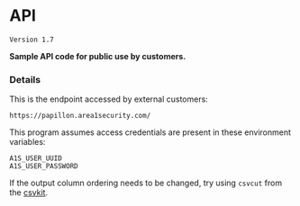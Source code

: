 # API

`Version 1.7`

**Sample API code for public use by customers.**

### Details

This is the endpoint accessed by external customers:

    https://papillon.area1security.com/

This program assumes access credentials are present in these environment variables:

    A1S_USER_UUID
    A1S_USER_PASSWORD

If the output column ordering needs to be changed, try using `csvcut` from
the [csvkit](https://github.com/wireservice/csvkit).


